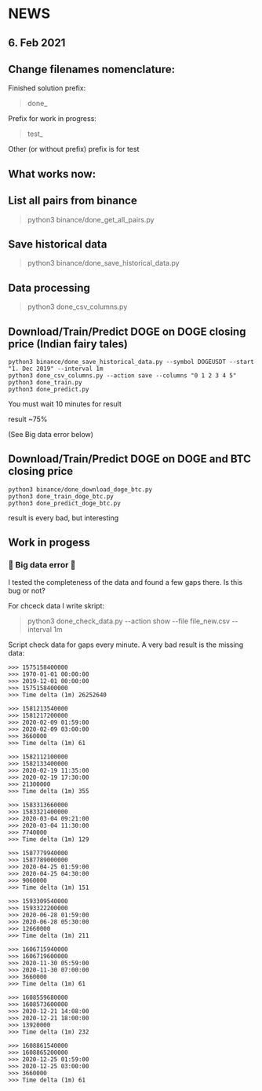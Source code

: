 # NEWS
## 6. Feb 2021

## Change filenames nomenclature:

Finished solution prefix:
> done_

Prefix for work in progress:
> test_

Other (or without prefix) prefix is for test

## What works now:

## List all pairs from binance
> python3 binance/done_get_all_pairs.py

## Save historical data
> python3 binance/done_save_historical_data.py

## Data processing
> python3 done_csv_columns.py

## Download/Train/Predict DOGE on DOGE closing price (Indian fairy tales)
```
python3 binance/done_save_historical_data.py --symbol DOGEUSDT --start "1. Dec 2019" --interval 1m
python3 done_csv_columns.py --action save --columns "0 1 2 3 4 5"
python3 done_train.py
python3 done_predict.py
```
You must wait 10 minutes for result

result ~75%

(See Big data error below)

## Download/Train/Predict DOGE on DOGE and BTC closing price
```
python3 binance/done_download_doge_btc.py
python3 done_train_doge_btc.py
python3 done_predict_doge_btc.py

```
result is every bad, but interesting

## Work in progess

### :red_circle: Big data error :red_circle:
I tested the completeness of the data and found a few gaps there.
Is this bug or not?

For chceck data I write skript:
> python3 done_check_data.py --action show --file file_new.csv --interval 1m

Script check data for gaps every minute.
A very bad result is the missing data:
```
>>> 1575158400000
>>> 1970-01-01 00:00:00
>>> 2019-12-01 00:00:00
>>> 1575158400000
>>> Time delta (1m) 26252640

>>> 1581213540000
>>> 1581217200000
>>> 2020-02-09 01:59:00
>>> 2020-02-09 03:00:00
>>> 3660000
>>> Time delta (1m) 61

>>> 1582112100000
>>> 1582133400000
>>> 2020-02-19 11:35:00
>>> 2020-02-19 17:30:00
>>> 21300000
>>> Time delta (1m) 355

>>> 1583313660000
>>> 1583321400000
>>> 2020-03-04 09:21:00
>>> 2020-03-04 11:30:00
>>> 7740000
>>> Time delta (1m) 129

>>> 1587779940000
>>> 1587789000000
>>> 2020-04-25 01:59:00
>>> 2020-04-25 04:30:00
>>> 9060000
>>> Time delta (1m) 151

>>> 1593309540000
>>> 1593322200000
>>> 2020-06-28 01:59:00
>>> 2020-06-28 05:30:00
>>> 12660000
>>> Time delta (1m) 211

>>> 1606715940000
>>> 1606719600000
>>> 2020-11-30 05:59:00
>>> 2020-11-30 07:00:00
>>> 3660000
>>> Time delta (1m) 61

>>> 1608559680000
>>> 1608573600000
>>> 2020-12-21 14:08:00
>>> 2020-12-21 18:00:00
>>> 13920000
>>> Time delta (1m) 232

>>> 1608861540000
>>> 1608865200000
>>> 2020-12-25 01:59:00
>>> 2020-12-25 03:00:00
>>> 3660000
>>> Time delta (1m) 61
```

